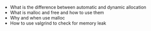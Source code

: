 - What is the difference between automatic and dynamic allocation
- What is malloc and free and how to use them
- Why and when use malloc
- How to use valgrind to check for memory leak